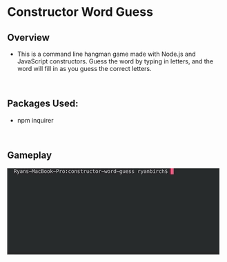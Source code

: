 # Constructor Word Guess

## Overview
* This is a command line hangman game made with Node.js and JavaScript constructors. Guess the word by typing in letters, and the word will fill in as you guess the correct letters. 

<br>

## Packages Used: 
* npm inquirer

<br>

## Gameplay
<img src="images/cwg.gif">